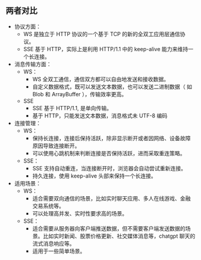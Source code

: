 
## 两者对比

- 协议方面：
	- WS 是独立于 HTTP 协议的一个基于 TCP 的新的全双工应用层通信协议。
	- SSE 基于 HTTP，实际上是利用 HTTP/1.1 中的 keep-alive 能力来维持一个长连接。
- 消息传输方面：
	- WS：
		- WS 全双工通信，通信双方都可以自由地发送和接收数据。
		- 自定义数据格式，既可以发送文本数据，也可以发送二进制数据（ 如 Blob 和 ArrayBuffer ），传输效率更高。
	- SSE
		- SSE 基于 HTTP/1.1, 是单向传输。
		- 基于 HTTP，只能发送文本数据，消息格式未 UTF-8 编码
- 连接管理：
	- WS：
		- 保持长连接，连接后保持活跃，除非显示断开或者因网络、设备故障原因导致连接断开。
		- 可以使用心跳机制来判断连接是否保持活跃，进而采取重连策略。
	- SSE：
		- SSE 支持自动重连，当连接断开时，浏览器会自动尝试重新连接。
		- 持久连接，使用 keep-alive 头部来保持一个长连接。
- 适用场景：
	- WS：
		- 适合需要双向通信的场景，比如实时聊天应用、多人在线游戏、金融交易系统等。
		- 可以处理高并发、实时性要求高的场景。
	- SSE：
		- 适合需要从服务器向客户端推送数据，但不需要客户端发送数据的场景。比如实时新闻、股票价格更新、社交媒体消息等，chatgpt 聊天的流式消息响应等。
		- 适用于一些简单场景。